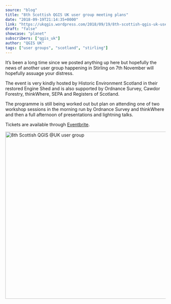```yaml
---
source: "blog"
title: "8th Scottish QGIS UK user group meeting plans"
date: "2018-09-19T21:14:35+0000"
link: "https://ukqgis.wordpress.com/2018/09/19/8th-scottish-qgis-uk-user-group-meeting-plans/"
draft: "false"
showcase: "planet"
subscribers: ["qgis_uk"]
author: "QGIS UK"
tags: ["user groups", "scotland", "stirling"]
---
```


<p>It&#8217;s been a long time since we posted anything up here but hopefully the news of another user group happening in Stirling on 7th November will hopefully assuage your distress.</p>
<p>The event is very kindly hosted by Historic Environment Scotland in their restored Engine Shed and is also supported by Ordnance Survey, Cawdor Forestry, thinkWhere, SEPA and Registers of Scotland.</p>
<p>The programme is still being worked out but plan on attending one of two workshop sessions in the morning run by Ordnance Survey and thinkWhere and then a full afternoon of presentations and lightning talks.</p>
<p>Tickets are available through <a href="https://www.eventbrite.co.uk/e/8th-scottish-qgis-uk-user-group-tickets-50421219224">Eventbrite</a>.</p>
<p><img alt="8th Scottish QGIS @UK user group" class="aligncenter size-large wp-image-1529" height="525" src="https://ukqgis.files.wordpress.com/2018/09/img_20180918_222957.jpg?w=700&#038;h=525" width="700" /></p>
